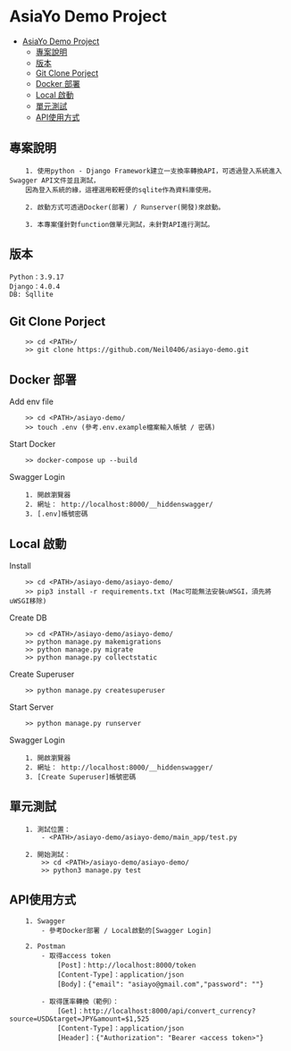 # AsiaYo Demo Project
- [AsiaYo Demo Project](#asiayo-demo-project)
  - [專案說明](#專案說明)
  - [版本](#版本)
  - [Git Clone Porject](#git-clone-porject)
  - [Docker 部署](#docker-部署)
  - [Local 啟動](#local-啟動)
  - [單元測試](#單元測試)
  - [API使用方式](#api使用方式)
  
## 專案說明
```
    1. 使用python - Django Framework建立一支換率轉換API，可透過登入系統進入Swagger API文件並且測試，
    因為登入系統的緣，這裡選用較輕便的sqlite作為資料庫使用。

    2. 啟動方式可透過Docker(部署) / Runserver(開發)來啟動。

    3. 本專案僅針對function做單元測試，未針對API進行測試。
```

## 版本
```
Python：3.9.17
Django：4.0.4
DB: Sqllite
```

## Git Clone Porject
```
    >> cd <PATH>/
    >> git clone https://github.com/Neil0406/asiayo-demo.git
```

## Docker 部署
Add env file
```
    >> cd <PATH>/asiayo-demo/
    >> touch .env (參考.env.example檔案輸入帳號 / 密碼)
```
Start Docker
```
    >> docker-compose up --build
```
Swagger Login
```
    1. 開啟瀏覽器
    2. 網址： http://localhost:8000/__hiddenswagger/
    3. [.env]帳號密碼
```

## Local 啟動
Install 
```
    >> cd <PATH>/asiayo-demo/asiayo-demo/
    >> pip3 install -r requirements.txt (Mac可能無法安裝uWSGI，須先將uWSGI移除)
```
Create DB
```
    >> cd <PATH>/asiayo-demo/asiayo-demo/
    >> python manage.py makemigrations 
    >> python manage.py migrate
    >> python manage.py collectstatic
```
Create Superuser
```
    >> python manage.py createsuperuser
```

Start Server
```
    >> python manage.py runserver
```

Swagger Login
```
    1. 開啟瀏覽器
    2. 網址： http://localhost:8000/__hiddenswagger/
    3. [Create Superuser]帳號密碼
```

## 單元測試
```
    1. 測試位置：
        - <PATH>/asiayo-demo/asiayo-demo/main_app/test.py

    2. 開始測試：
        >> cd <PATH>/asiayo-demo/asiayo-demo/
        >> python3 manage.py test
```

## API使用方式
```
    1. Swagger 
        - 參考Docker部署 / Local啟動的[Swagger Login]

    2. Postman 
        - 取得access token 
            [Post]：http://localhost:8000/token
            [Content-Type]：application/json
            [Body]：{"email": "asiayo@gmail.com","password": ""}

        - 取得匯率轉換（範例）：
            [Get]：http://localhost:8000/api/convert_currency?source=USD&target=JPY&amount=$1,525
            [Content-Type]：application/json
            [Header]：{"Authorization": "Bearer <access token>"}
```


